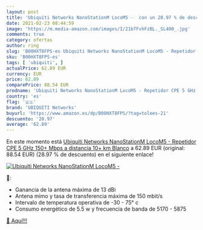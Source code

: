 ```yaml
---
layout: post
title: 'Ubiquiti Networks NanoStationM LocoM5 -  con un 28.97 % de descuento'
date: 2021-02-23 08:44:59
image: 'https://m.media-amazon.com/images/I/21bTFvhFzBL._SL400_.jpg'
comments: true
category: ofertas
author: ring
slug: 'B00HXT8FPS-es Ubiquiti Networks NanoStationM LocoM5 - Repetidor CPE 5...'
sku: 'B00HXT8FPS-es'
tags: [ 'ubiquiti', ]
actualPrice: 62.89 EUR
currency: EUR
price: 62.89
comparePrice: 88.54 EUR
prodname: 'Ubiquiti Networks NanoStationM LocoM5 - Repetidor CPE 5 GHz  150+ Mbps  a distancia 10+ km  Blanco'
country: 'es'
flag: '🇪🇸'
brand: 'UBIQUITI Networks'
buyurl: 'https://www.amazon.es/dp/B00HXT8FPS/?tag=tolees-21'
descuento: '28.97'
average: '62.89'
---
```


En este momento está [Ubiquiti Networks NanoStationM LocoM5 - Repetidor CPE 5 GHz  150+ Mbps  a distancia 10+ km  Blanco](https://www.amazon.es/dp/B00HXT8FPS/?tag=tolees-21) a 62.89 EUR (original: 88.54 EUR) (28.97 %  de descuento) en el siguiente enlace!

[![Ubiquiti Networks NanoStationM LocoM5 - ](https://m.media-amazon.com/images/I/21bTFvhFzBL._SL400_.jpg)](https://www.amazon.es/dp/B00HXT8FPS/?tag=tolees-21)

🔎:

- Ganancia de la antena máxima de 13 dBi
- Antena mimo y tasa de transferencia máxima de 150 mbit/s
- Intervalo de temperatura operativa de -30 - 75° c
- Consumo energético de 5.5 w y frecuencia de banda de 5170 - 5875

[🛒 Aquí!!!](https://www.amazon.es/dp/B00HXT8FPS/?tag=tolees-21)
